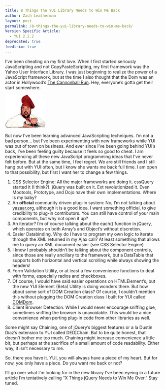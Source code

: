 ```yaml
---
title: 8 Things the YUI Library Needs to Win Me Back
author: Zach Leatherman
layout: post
permalink: /8-things-the-yui-library-needs-to-win-me-back/
Version Specific Article:
  - YUI 2.2.2
deprecated: true
feedtrim: true
---
```


I’ve been cheating on my first love.  When I first started seriously JavaScripting and not CopyPasteScripting, my first framework was the Yahoo User Interface Library.  I was just beginning to realize the power of a JavaScript framework, but at the time I also thought that the Dom was an actor in Hollywood’s [The Cannonball Run](http://www.domdeluise.com).  Hey, everyone’s gotta get their start somewhere.

![Dom](/web/wp-content/uploads/2007/07/dom.jpg)

But now I’ve been learning advanced JavaScripting techniques.  I’m not a bad person… but I’ve been experimenting with new frameworks while YUI was out of town on business.  And ever since I’ve been going behind YUI’s back, I’ve been feeling guilty because it feels so good to cheat.  I am experiencing all these new JavaScript programming ideas that I’ve never felt before.  But at the same time, I feel regret.  We are still friends and I still hang out with YUI often, but I know she wants me back full time.  I am open to that possibility, but first I want her to change a few things.

1.  CSS Selector Engine:  All the major frameworks are doing it.  cssQuery started it (I think?).  jQuery was built on it.  Ext revolutionized it.  Even Mootools, Prototype, and Dojo have their own implementations.  Where is my baby?
2.  An **official** community driven plug-in system: No, I’m not talking about [yazaar.org](http://yazaar.org/), although it is a good idea.  I want something official, to give credibility to plug-in contributors.  You can still have control of your main components, but why not open it up?
3.  An iterator?  I’m of course talking about the each() function in jQuery, which operates on both Array’s and Object’s without discretion.
4.  Easier Databinding.  Why do I have to program my own logic to iterate through the XML returned in my Ajax call?  At least something that allows me to query an XML document easier (see CSS Selector Engine)
5.  I know I probably shouldn’t be talking about the component controls, since those are really ancillary to the framework, but a DataTable that supports both horizontal and vertical scrolling while always showing the headers!
6.  Form Validation Utility, or at least a few convenience functions to deal with forms, especially radios and checkboxes.
7.  Of course, I would have said easier operations on HTMLElement’s, but the new YUI Element (Beta) Utility is doing wonders there.  But how about some sort of DOM Creation class?  Of course, I couldn’t mention this without plugging the DOM Creation class I built for YUI called [DOMDom](/web/2007/07/07/domdom-easy-dom-element-creation/).
8.  Client Browser Detection.  While I would never encourage sniffing glue, sometimes sniffing the browser is unavoidable.  This would be a nice convenience when porting plug-in code from other libraries as well.

Some might say Chaining, one of jQuery’s biggest features or a la Dustin Diaz’s extension to YUI called DED|Chain.  But to be quite honest, that doesn’t bother me too much.  Chaining might increase convenience a little bit, but perhaps at the sacrifice of a small amount of code readability.  Either way, it isn’t necessary to me.

So, there you have it.  YUI, you will always have a piece of my heart.  But for now, you only have a piece.  Do you want me back or not?

I’ll go over what I’m looking for in the new library I’ve been eyeing in a future article I’m tentatively calling “X Things jQuery Needs to Win Me Over.”  Stay tuned.
